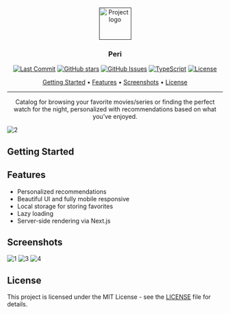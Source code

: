 <p align="center">
  <a href="" rel="noopener">
 <img width=75px height=75px src="https://user-images.githubusercontent.com/40510223/180670733-9357d0b7-771e-4802-92f7-1d824c215543.png" alt="Project logo"></a>
</p>

<h3 align="center">Peri</h3>

<div align="center">

  [![Last Commit](https://img.shields.io/github/last-commit/asecco/Peri)](https://github.com/asecco/Peri)
  [![GitHub stars](https://badgen.net/github/stars/asecco/Peri)](https://github.com/asecco/Peri/stargazers)
  [![GitHub Issues](https://img.shields.io/github/issues/asecco/Peri.svg)](https://github.com/asecco/Peri/issues)
  [![TypeScript](https://img.shields.io/badge/Made%20with-React-blue)](https://www.typescriptlang.org/)
  [![License](https://img.shields.io/badge/license-MIT-blue.svg)](/LICENSE)

</div>

<p align="center">
  <a href="#getting-started">Getting Started</a> •
  <a href="#features">Features</a> •
  <a href="#screenshots">Screenshots</a> •
  <a href="#license">License</a>
</p>

---

<p align="center"> Catalog for browsing your favorite movies/series or finding the perfect watch for the night, personalized with recommendations based on what you’ve enjoyed.
    <br> 
</p>

![2](https://user-images.githubusercontent.com/40510223/180708193-0894f709-ab09-4175-a609-991a445f9512.png)

## Getting Started

## Features
- Personalized recommendations
- Beautiful UI and fully mobile responsive
- Local storage for storing favorites
- Lazy loading
- Server-side rendering via Next.js

## Screenshots
![1](https://user-images.githubusercontent.com/40510223/180704561-6f2367cb-02d0-4ef0-937b-e472dfd9b423.png)
![3](https://user-images.githubusercontent.com/40510223/180704569-47e5b128-8374-4b2e-85f4-cb8345b233f3.png)
![4](https://user-images.githubusercontent.com/40510223/180704575-ebe6757c-7b52-4ed5-9159-a6ea17f1204b.png)

## License
This project is licensed under the MIT License - see the [LICENSE](LICENSE) file for details.
